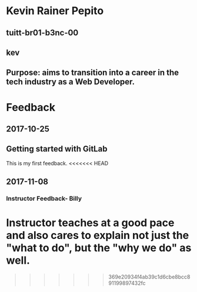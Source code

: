 # Kevin Rainer Pepito
## tuitt-br01-b3nc-00
## kev
## Purpose: aims to transition into a career in the tech industry as a Web Developer.

# Feedback
## 2017-10-25
## Getting started with GitLab
This is my first feedback.
<<<<<<< HEAD

## 2017-11-08
### Instructor Feedback- Billy
Instructor teaches at a good pace and also cares to explain not just the "what to do", but the "why we do" as well.
=======
>>>>>>> 369e20934f4ab39c1d6cbe8bcc891199897432fc
